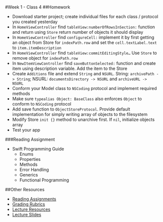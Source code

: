 #Week 1 - Class 4
##Homework
* Download starter project; create individual files for each class / protocol you created yesterday
* In `HomeViewController` find `tableView:numberOfRowsInSection:` function and return using `Store` return number of objects it should display
* In `HomeViewController` find `configureCell:` implement it by first getting an object from Store for `indexPath.row` and set the `cell.textLabel.text` to `item.itemDescription`
* In `HomeViewController` find `tableView:commitEditingStyle…` Use `Store` to remove object for `indexPath.row`
* In `NewItemViewController` find `saveButtonSelected:` function and create item using description variable. Add the item to the Store
* Create `Additions` file and extend `String` and `NSURL`. String: `archivePath -> String`; NSURL: `documentsDirectory -> NSURL` and `archiveURL -> NSURL`
* Conform your Model class to `NSCoding` protocol and implement required methods
* Make sure `typealias Object: BaseClass` also enforces `Object` to conform to `NSCoding` protocol
* Add save function to `ObjectStoreProtocol`. Provide default implementation for simply writing array of objects to the filesystem
* Modify Store `init {}` method to unarchive first. If `nil`, initialize objects array
* Test your app 

###Reading Assignment
* Swift Programming Guide
  * Enums
  * Properties
  * Methods
  * Error Handling
  * Generics
  * Functional Programming

##Other Resources
* [Reading Assignments](../../Resources/ra-grading-standard/)
* [Grading Rubrics](../../Resources/)
* [Lecture Resources](lecture/)
* [Lecture Slides](https://www.icloud.com/keynote/000JUerxSU3TzRwdmzqgeE7wg#Week1_Day4)
